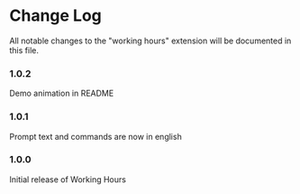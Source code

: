 # Change Log
All notable changes to the "working hours" extension will be documented in this file.

### 1.0.2

Demo animation in README

### 1.0.1

Prompt text and commands are now in english

### 1.0.0

Initial release of Working Hours
